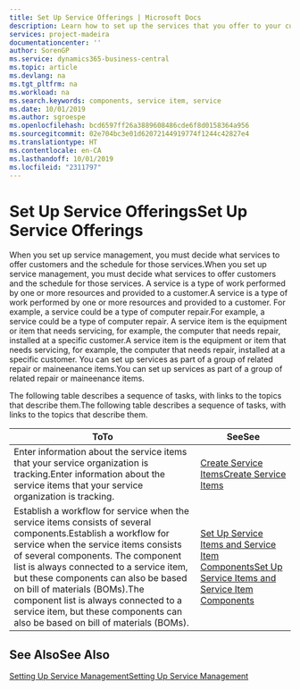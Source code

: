 ```yaml
---
title: Set Up Service Offerings | Microsoft Docs
description: Learn how to set up the services that you offer to your customers.
services: project-madeira
documentationcenter: ''
author: SorenGP
ms.service: dynamics365-business-central
ms.topic: article
ms.devlang: na
ms.tgt_pltfrm: na
ms.workload: na
ms.search.keywords: components, service item, service
ms.date: 10/01/2019
ms.author: sgroespe
ms.openlocfilehash: bcd6597ff26a3889608486cde6f8d0158364a956
ms.sourcegitcommit: 02e704bc3e01d62072144919774f1244c42827e4
ms.translationtype: HT
ms.contentlocale: en-CA
ms.lasthandoff: 10/01/2019
ms.locfileid: "2311797"
---
```

# <a name="set-up-service-offerings"></a><span data-ttu-id="26893-103">Set Up Service Offerings</span><span class="sxs-lookup"><span data-stu-id="26893-103">Set Up Service Offerings</span></span>
<span data-ttu-id="26893-104">When you set up service management, you must decide what services to offer customers and the schedule for those services.</span><span class="sxs-lookup"><span data-stu-id="26893-104">When you set up service management, you must decide what services to offer customers and the schedule for those services.</span></span> <span data-ttu-id="26893-105">A service is a type of work performed by one or more resources and provided to a customer.</span><span class="sxs-lookup"><span data-stu-id="26893-105">A service is a type of work performed by one or more resources and provided to a customer.</span></span> <span data-ttu-id="26893-106">For example, a service could be a type of computer repair.</span><span class="sxs-lookup"><span data-stu-id="26893-106">For example, a service could be a type of computer repair.</span></span> <span data-ttu-id="26893-107">A service item is the equipment or item that needs servicing, for example, the computer that needs repair, installed at a specific customer.</span><span class="sxs-lookup"><span data-stu-id="26893-107">A service item is the equipment or item that needs servicing, for example, the computer that needs repair, installed at a specific customer.</span></span> <span data-ttu-id="26893-108">You can set up services as part of a group of related repair or maineenance items.</span><span class="sxs-lookup"><span data-stu-id="26893-108">You can set up services as part of a group of related repair or maineenance items.</span></span>  
  
<span data-ttu-id="26893-109">The following table describes a sequence of tasks, with links to the topics that describe them.</span><span class="sxs-lookup"><span data-stu-id="26893-109">The following table describes a sequence of tasks, with links to the topics that describe them.</span></span>  
  
|<span data-ttu-id="26893-110">**To**</span><span class="sxs-lookup"><span data-stu-id="26893-110">**To**</span></span>|<span data-ttu-id="26893-111">**See**</span><span class="sxs-lookup"><span data-stu-id="26893-111">**See**</span></span>|  
|------------|-------------|  
|<span data-ttu-id="26893-112">Enter information about the service items that your service organization is tracking.</span><span class="sxs-lookup"><span data-stu-id="26893-112">Enter information about the service items that your service organization is tracking.</span></span>|[<span data-ttu-id="26893-113">Create Service Items</span><span class="sxs-lookup"><span data-stu-id="26893-113">Create Service Items</span></span>](service-how-to-create-service-items.md)|  
|<span data-ttu-id="26893-114">Establish a workflow for service when the service items consists of several components.</span><span class="sxs-lookup"><span data-stu-id="26893-114">Establish a workflow for service when the service items consists of several components.</span></span> <span data-ttu-id="26893-115">The component list is always connected to a service item, but these components can also be based on bill of materials (BOMs).</span><span class="sxs-lookup"><span data-stu-id="26893-115">The component list is always connected to a service item, but these components can also be based on bill of materials (BOMs).</span></span>|[<span data-ttu-id="26893-116">Set Up Service Items and Service Item Components</span><span class="sxs-lookup"><span data-stu-id="26893-116">Set Up Service Items and Service Item Components</span></span>](service-how-setup-service-items.md)|  
  
## <a name="see-also"></a><span data-ttu-id="26893-117">See Also</span><span class="sxs-lookup"><span data-stu-id="26893-117">See Also</span></span>  
[<span data-ttu-id="26893-118">Setting Up Service Management</span><span class="sxs-lookup"><span data-stu-id="26893-118">Setting Up Service Management</span></span>](service-setup-service.md)   